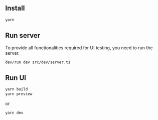 ## Install

```bash
yarn
```

## Run server

To provide all functionalities required for UI testing, you need to run the server.

```bash
dev/run dev src/dev/server.ts
```

## Run UI

```bash
yarn build
yarn preview
```
or
```bash
yarn dev
```
